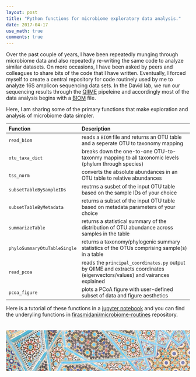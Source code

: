 ```yaml
---
layout: post
title: "Python functions for microbiome exploratory data analysis."
date: 2017-04-17
use_math: true
comments: true
---
```


Over the past couple of years, I have been repeatedly munging through microbiome data and also repeatedly re-writing the same code to analyze similar datasets. On more occasions, I have been asked by peers and colleagues to share bits of the code that I have written. Eventually, I forced myself to create a central repository for code routinely used by me to analyze 16S amplicon sequencing data sets. In the David lab, we run our sequencing results through the [QIIME](http://qiime.org) pipeleine and accordingly most of the data analysis begins with a [BIOM](http://biom-format.org) file.

Here, I am sharing some of the primary functions that make exploration and analysis of microbiome data simpler.

|Function|Description|
|:---|:---|
|`read_biom`|reads a `BIOM` file and returns an OTU table and a seperate OTU to taxonomy mapping|
|`otu_taxa_dict`|breaks down the one-to-one OTU-to-taxonmy mapping to all taxonomic levels (phylum through species<a></a>)|
|`tss_norm`|converts the absolute abundances in an OTU table to relative abundances|
|`subsetTableBySampleIDs`|reutrns a susbet of the input OTU table based on the sample IDs of your choice|
|`subsetTableByMetadata`|returns a subset of the input OTU table based on metadata parameters of your choice|
|`summarizeTable`|returns a statistical summary of the distribution of OTU abundance across samples in the table|
|`phyloSummaryOtuTableSingle`|returns a taxonomy/phylogenic summary statistics of the OTUs comprising sample(s<a></a>) in a table|
|`read_pcoa`|reads the `principal_coordinates.py` output by QIIME and extracts coordinates (eigenvectors/values<a></a>) and vairances explained|
|`pcoa_figure`|plots a PCoA figure with user-defined subset of data and figure aesthetics|


Here is a tutorial of these functions in a [jupyter notebook](/assets/ipynbs/2017_04_10_seq_analysis_post.html) and you can find the underyling functions in [firasmidani/microbiome-routines](https://github.com/firasmidani/microbiome_routines) repository.
<br><br><br>
![footer_banner](/assets/img/mosaic_footer.png)
